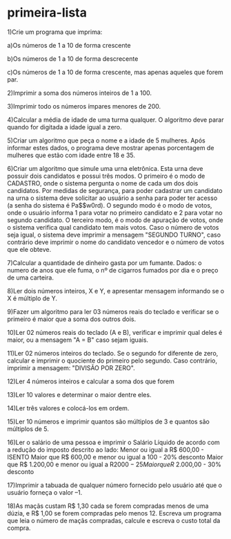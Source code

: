 # primeira-lista

1)Crie um programa que imprima:

a)Os números de 1 a 10 de forma crescente

b)Os números de 1 a 10 de forma descrecente

c)Os números de 1 a 10 de forma crescente, mas apenas aqueles que forem par.


2)Imprimir a soma dos números inteiros de 1 a 100.


3)Imprimir todo os números ímpares menores de 200.


4)Calcular a média de idade de uma turma qualquer. O algoritmo deve parar quando for
digitada a idade igual a zero.


5)Criar um algoritmo que peça o nome e a idade de 5 mulheres. Após informar estes dados,
o programa deve mostrar apenas porcentagem de mulheres que estão com idade entre 18 e
35.


6)Criar um algoritmo que simule uma urna eletrônica. Esta urna deve possuir dois
candidatos e possui três modos. O primeiro é o modo de CADASTRO, onde o sistema
pergunta o nome de cada um dos dois candidatos. Por medidas de segurança, para poder
cadastrar um candidato na urna o sistema deve solicitar ao usuário a senha para poder ter
acesso (a senha do sistema é Pa$$w0rd). O segundo modo é o modo de votos, onde o
usuário informa 1 para votar no primeiro candidato e 2 para votar no segundo candidato. O
terceiro modo, é o modo de apuração de votos, onde o sistema verifica qual candidato tem
mais votos. Caso o número de votos seja igual, o sistema deve imprimir a mensagem
&quot;SEGUNDO TURNO&quot;, caso contrário deve imprimir o nome do candidato vencedor e o
número de votos que ele obteve.


7)Calcular a quantidade de dinheiro gasta por um fumante. Dados: o numero de anos que
ele fuma, o nº de cigarros fumados por dia e o preço de uma carteira.


8)Ler dois números inteiros, X e Y, e apresentar mensagem informando se o X é múltiplo de
Y.


9)Fazer um algoritmo para ler 03 números reais do teclado e verificar se o primeiro é maior
que a soma dos outros dois.


10)Ler 02 números reais do teclado (A e B), verificar e imprimir qual deles é maior, ou a
mensagem &quot;A = B&quot; caso sejam iguais.


11)Ler 02 números inteiros do teclado. Se o segundo for diferente de zero, calcular e
imprimir o quociente do primeiro pelo segundo. Caso contrário,
imprimir a mensagem: &quot;DIVISÃO POR ZERO&quot;.


12)Ler 4 números inteiros e calcular a soma dos que forem


13)Ler 10 valores e determinar o maior dentre eles.

14)Ler três valores e colocá-los em ordem.


15)Ler 10 números e imprimir quantos são múltiplos de 3 e quantos são múltiplos de 5.


16)Ler o salário de uma pessoa e imprimir o Salário Líquido de acordo com a redução do
imposto descrito ao lado:
Menor ou igual a R$ 600,00 - ISENTO
Maior que R$ 600,00 e menor ou igual a 100 - 20% desconto
Maior que R$ 1.200,00 e menor ou igual a R$2000 - 25% desconto
Maior que R$ 2.000,00 - 30% desconto


17)Imprimir a tabuada de qualquer número fornecido pelo usuário até que o usuário forneça
o valor –1.


18)As maçãs custam R$ 1,30 cada se forem compradas menos de uma dúzia, e R$ 1,00 se
forem compradas pelo menos 12. Escreva um programa que leia o número de maçãs compradas,
calcule e escreva o custo total da compra.

